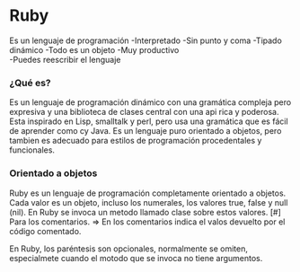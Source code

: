 # Ruby 
Es un lenguaje de programación
-Interpretado
-Sin punto y coma
-Tipado dinámico
-Todo es un objeto 
-Muy productivo      
-Puedes reescribir el lenguaje    

### ¿Qué es?
Es un lenguaje de programación dinámico con una gramática compleja pero expresiva y una biblioteca de clases central con una api rica y poderosa.
Esta inspirado en Lisp, smalltalk y perl, pero usa una gramática que es fácil de aprender como cy Java. Es un lenguaje puro orientado a objetos, pero tambien es adecuado para estilos de programación procedentales y funcionales.

### Orientado a objetos 
Ruby es un lenguaje de programación completamente orientado a objetos. Cada valor es un objeto, incluso los numerales, los valores true, false y null (nil). En Ruby se invoca un metodo llamado clase sobre estos valores.
[#] Para los comentarios.
=> En los comentarios indica el valos devuelto por el código comentado.

En Ruby, los paréntesis son opcionales, normalmente se omiten, especialmete cuando el motodo que se invoca no tiene argumentos.